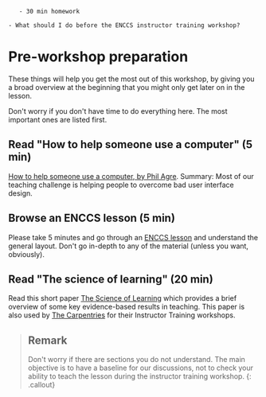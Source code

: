 
```{instructor-note}
   - 30 min homework
```   

```{questions}
- What should I do before the ENCCS instructor training workshop?
```


# Pre-workshop preparation

These things will help you get the most out of this workshop, by
giving you a broad overview at the beginning that you might only get
later on in the lesson.

Don't worry if you don't have time to do everything here.  The most
important ones are listed first.

## Read "How to help someone use a computer" (5 min)

[How to help someone use a computer, by Phil
Agre](https://www.librarian.net/stax/4965/how-to-help-someone-use-a-computer-by-phil-agre/).
Summary: Most of our teaching challenge is helping people to overcome bad user
interface design.


## Browse an ENCCS lesson (5 min)

Please take 5 minutes and go through an [ENCCS
lesson](https://enccs.se/lessons/) and understand the general
layout.  Don't go in-depth to any of the material (unless you want,
obviously). 


## Read "The science of learning" (20 min)

Read this short paper [The Science of
Learning](https://carpentries.github.io/instructor-training/files/papers/science-of-learning-2015.pdf)
which provides a brief overview of some key evidence-based results in
teaching. This paper is also used by [The
Carpentries](https://carpentries.org/) for their Instructor Training
workshops.

> ## Remark
>
> Don't worry if there are sections you do not understand. The main objective
> is to have a baseline for our discussions, not to check your ability to teach
> the lesson during the instructor training workshop.
{: .callout}
